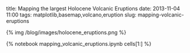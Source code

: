 title: Mapping the largest Holocene Volcanic Eruptions
date: 2013-11-04 11:00
tags: matplotlib,basemap,volcano,eruption
slug: mapping-volcanic-eruptions

{% img /blog/images/holocene_eruptions.png %}

<!--- markdown comment: use notebook slicing to avoid duplicating title w/ first cell -->
{% notebook mapping_volcanic_eruptions.ipynb cells[1:] %}
